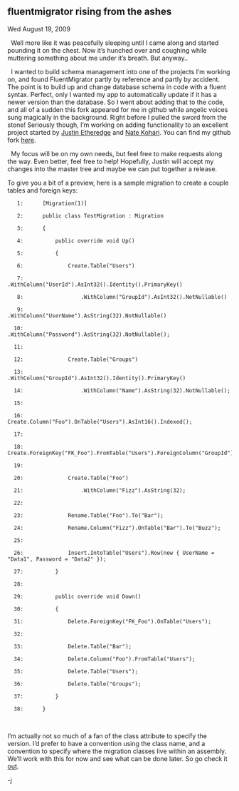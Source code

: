 
fluentmigrator rising from the ashes
------------------------------------

Wed August 19, 2009

  Well more like it was peacefully sleeping until I came along and
started pounding it on the chest. Now it’s hunched over and coughing
while muttering something about me under it’s breath. But anyway..

  I wanted to build schema management into one of the projects I’m
working on, and found FluentMigrator partly by reference and partly by
accident.  The point is to build up and change database schema in code
with a fluent syntax. Perfect, only I wanted my app to automatically
update if it has a newer version than the database. So I went about
adding that to the code, and all of a sudden this fork appeared for me
in github while angelic voices sung magically in the background. Right
before I pulled the sword from the stone! Seriously though, I’m working
on adding functionality to an excellent project started by [Justin
Etheredge](http://www.codethinked.com/) and [Nate
Kohari](http://kohari.org/). You can find my github fork
[here](http://github.com/jcoffman/fluentmigrator/tree/master).

  My focus will be on my own needs, but feel free to make requests along
the way. Even better, feel free to help! Hopefully, Justin will accept
my changes into the master tree and maybe we can put together a release.

To give you a bit of a preview, here is a sample migration to create a
couple tables and foreign keys:

<div class="csharpcode">

``` {.alt}
   1:      [Migration(1)]
```

       2:      public class TestMigration : Migration

``` {.alt}
   3:      {
```

       4:          public override void Up()

``` {.alt}
   5:          {
```

       6:              Create.Table("Users")

``` {.alt}
   7:                  .WithColumn("UserId").AsInt32().Identity().PrimaryKey()
```

       8:                  .WithColumn("GroupId").AsInt32().NotNullable()

``` {.alt}
   9:                  .WithColumn("UserName").AsString(32).NotNullable()
```

      10:                  .WithColumn("Password").AsString(32).NotNullable();

``` {.alt}
  11:   
```

      12:              Create.Table("Groups")

``` {.alt}
  13:                  .WithColumn("GroupId").AsInt32().Identity().PrimaryKey()
```

      14:                  .WithColumn("Name").AsString(32).NotNullable();

``` {.alt}
  15:   
```

      16:              Create.Column("Foo").OnTable("Users").AsInt16().Indexed();

``` {.alt}
  17:   
```

      18:              Create.ForeignKey("FK_Foo").FromTable("Users").ForeignColumn("GroupId").ToTable("Groups").PrimaryColumn("GroupId");

``` {.alt}
  19:              
```

      20:              Create.Table("Foo")

``` {.alt}
  21:                  .WithColumn("Fizz").AsString(32);
```

      22:   

``` {.alt}
  23:              Rename.Table("Foo").To("Bar");
```

      24:              Rename.Column("Fizz").OnTable("Bar").To("Buzz");

``` {.alt}
  25:   
```

      26:              Insert.IntoTable("Users").Row(new { UserName = "Data1", Password = "Data2" });

``` {.alt}
  27:          }
```

      28:   

``` {.alt}
  29:          public override void Down()
```

      30:          {

``` {.alt}
  31:              Delete.ForeignKey("FK_Foo").OnTable("Users");
```

      32:              

``` {.alt}
  33:              Delete.Table("Bar");
```

      34:              Delete.Column("Foo").FromTable("Users");

``` {.alt}
  35:              Delete.Table("Users");
```

      36:              Delete.Table("Groups");

``` {.alt}
  37:          }
```

      38:      }

</div>

 

I’m actually not so much of a fan of the class attribute to specify the
version. I’d prefer to have a convention using the class name, and a
convention to specify where the migration classes live within an
assembly. We’ll work with this for now and see what can be done later.
So go check it
[out](http://github.com/jcoffman/fluentmigrator/tree/master).

-j
